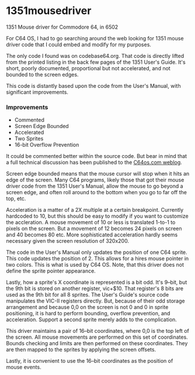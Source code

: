# 1351mousedriver
1351 Mouse driver for Commodore 64, in 6502

For C64 OS, I had to go searching around the web looking for 1351 mouse driver code that I could embed and modify for my purposes. 

The only code I found was on codebase64.org. That code is directly lifted from the printed listing in the back few pages of the 1351 User's Guide. It's short, poorly documented, proportional but not accelerated, and not bounded to the screen edges.

This code is distantly based upon the code from the User's Manual, with significant improvements. 

### Improvements

* Commented
* Screen Edge Bounded
* Accelerated
* Two Sprites
* 16-bit Overflow Prevention

It could be commented better within the source code. But bear in mind that a full technical discussion has been published to the [C64os.com weblog](http://www.c64os.com/post/1351mousedriver).

Screen edge bounded means that the mouse cursor will stop when it hits an edge of the screen. Many C64 programs, likely those that got their mouse driver code from the 1351 User's Manual, allow the mouse to go beyond a screen edge, and often roll around to the bottom when you go to far off the top, etc.

Acceleration is a matter of a 2X multiple at a certain breakpoint. Currently hardcoded to 10, but this should be easy to modify if you want to customize the accleration. A mouse movement of 10 or less is translated 1-to-1 to pixels on the screen. But a movement of 12 becomes 24 pixels on screen and 40 becomes 80 etc. More sophisticated acceleration hardly seems necessary given the screen resolution of 320x200.

The code in the User's Manual only updates the position of one C64 sprite. This code updates the position of 2. This allows for a hires mouse pointer in two colors. This is what is used by C64 OS. Note, that this driver does not define the sprite pointer appearance. 

Lastly, how a sprite's X coordinate is represented is a bit odd. It's 9–bit, but the 9th bit is stored on another register, vic+$10. That register's 8 bits are used as the 9th bit for all 8 sprites. The User's Guide's source code manipulates the VIC-II registers directly. But, because of their odd storage arrangement and because 0,0 on the screen is not 0 and 0 in sprite positioning, it is hard to perform bounding, overflow prevention, and acceleration. Support a second sprite merely adds to the complication. 

This driver maintains a pair of 16–bit coordinates, where 0,0 is the top left of the screen. All mouse movements are performed on this set of coordinates. Bounds checking and limits are then performed on these coordinates. They are then mapped to the sprites by applying the screen offsets.

Lastly, it is convenient to use the 16–bit coordinates as the position of mouse events.


